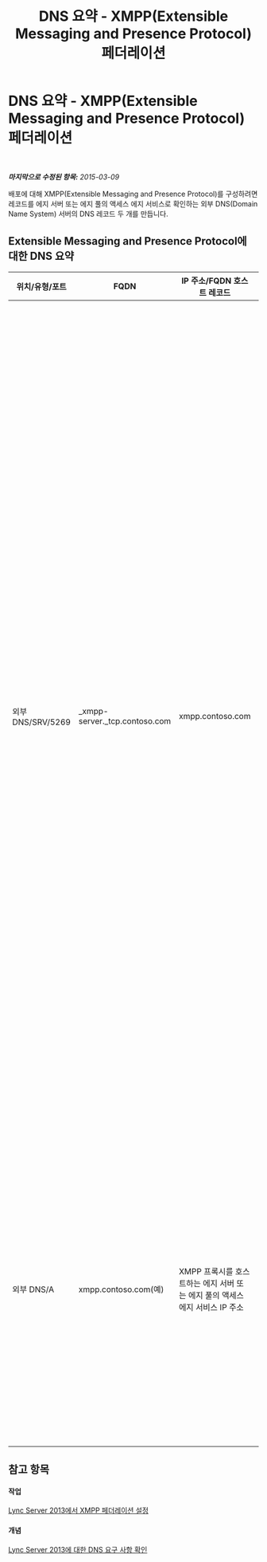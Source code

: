 ﻿---
title: DNS 요약 - XMPP(Extensible Messaging and Presence Protocol) 페더레이션
TOCTitle: DNS 요약 - XMPP(Extensible Messaging and Presence Protocol) 페더레이션
ms:assetid: 0f720a2a-8ab5-43cc-882a-ab595ed3cec7
ms:mtpsurl: https://technet.microsoft.com/ko-kr/library/JJ618368(v=OCS.15)
ms:contentKeyID: 49302827
ms.date: 08/10/2015
mtps_version: v=OCS.15
ms.translationtype: HT
---

# DNS 요약 - XMPP(Extensible Messaging and Presence Protocol) 페더레이션

 

_**마지막으로 수정된 항목:** 2015-03-09_

배포에 대해 XMPP(Extensible Messaging and Presence Protocol)를 구성하려면 레코드를 에지 서버 또는 에지 풀의 액세스 에지 서비스로 확인하는 외부 DNS(Domain Name System) 서버의 DNS 레코드 두 개를 만듭니다.

## Extensible Messaging and Presence Protocol에 대한 DNS 요약


<table>
<colgroup>
<col style="width: 25%" />
<col style="width: 25%" />
<col style="width: 25%" />
<col style="width: 25%" />
</colgroup>
<thead>
<tr class="header">
<th>위치/유형/포트</th>
<th>FQDN</th>
<th>IP 주소/FQDN 호스트 레코드</th>
<th>매핑 대상/설명</th>
</tr>
</thead>
<tbody>
<tr class="odd">
<td><p>외부 DNS/SRV/5269</p></td>
<td><p>_xmpp-server._tcp.contoso.com</p></td>
<td><p>xmpp.contoso.com</p></td>
<td><p>액세스 에지 서비스 또는 에지 풀의 XMPP 프록시 외부 인터페이스입니다. 글로벌 정책, 사용자가 있는 사이트에 대한 사이트 정책 또는 Lync 사용 가능 사용자에게 적용되는 사용자 정책을 통해 외부 액세스 정책을 구성함으로써 XMPP 연락처와의 연결이 허용되는 모든 내부 SIP 도메인(Lync 사용 가능 사용자 포함)에 대해 필요한 만큼 반복합니다. 허용되는 XMPP 도메인은 XMPP 페더레이션 파트너 정책에서도 구성해야 합니다. 자세한 내용은 <strong>참고 항목</strong>의 항목을 참조하십시오.</p></td>
</tr>
<tr class="even">
<td><p>외부 DNS/A</p></td>
<td><p>xmpp.contoso.com(예)</p></td>
<td><p>XMPP 프록시를 호스트하는 에지 서버 또는 에지 풀의 액세스 에지 서비스 IP 주소</p></td>
<td><p>XMPP 프록시 서비스를 호스트하는 액세스 에지 서비스 또는 에지 풀을 가리킵니다. 일반적으로 사용자가 만드는 SRV 레코드는 이 호스트(A 또는 AAAA) 레코드를 가리킵니다.</p></td>
</tr>
</tbody>
</table>


## 참고 항목

#### 작업

[Lync Server 2013에서 XMPP 페더레이션 설정](lync-server-2013-setting-up-xmpp-federation.md)  

#### 개념

[Lync Server 2013에 대한 DNS 요구 사항 확인](lync-server-2013-determine-dns-requirements.md)

